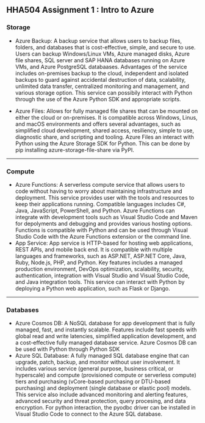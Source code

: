 ## HHA504 Assignment 1 : Intro to Azure

### **Storage**
- Azure Backup: A backup service that allows users to backup files, folders, and databases that is cost-effective, simple, and secure to use. Users can backup Windows/Linux VMs, Azure managed disks, Azure file shares, SQL server and SAP HANA databases running on Azure VMs, and Azure PostgreSQL databaases. Advantages of the service includes on-premises backup to the cloud, independent and isolated backups to guard against accidental destruction of data, scalability, unlimited data transfer, centralized monitoring and management, and various storage option. This service can possibily interact with Python through the use of the Azure Python SDK and appropriate scripts. 

- Azure Files: Allows for fully managed file shares that can be mounted on either the cloud or on-premises. It is compatible across Windows, Linus, and macOS environments and offers several advantages, such as simplified cloud development, shared access, resiliency, simple to use, diagnostic share, and scripting and tooling. Azure Files an interact with Python using the Azure Storage SDK for Python. This can be done by pip installing azure-storage-file-share via PyPI. 
---

### **Compute**
- Azure Functions: A serverless compute service that allows users to code without having to worry about maintaining infrastructure and deployment. This service provides user with the tools and resources to keep their applications running. Compatible languages includes C#, Java, JavaScript, PowerShell, and Python. Azure Functions can integrate with development tools such as Visual Studio Code and Maven for depolyments and debugging and provides various hosting options. Functions is compatible with Python and can be used through Visual Studio Code with the Azure Functions extension or the command line.  
- App Service: App service is HTTP-based for hosting web applications, REST APIs, and mobile back end. It is compatible with multiple languages and frameworks, such as ASP.NET, ASP.NET Core, Java, Ruby, Node.js, PHP, and Python. Key features includes a managed production environment, DevOps optimization, scalability, security, authentication, integration with Visual Studio and Visual Studio Code, and Java integration tools. This service can interact with Python by deploying a Python web application, such as Flask or Django. 
  
---

### **Databases**
- Azure Cosmos DB: A NoSQL database for app development that is fully managed, fast, and instantly scalable. Features include fast speeds with global read and write latencies, simplified application development, and a cost-effective fully managed database service. Azure Cosmos DB can be used with Python through Python SDK 
- Azure SQL Database: A fully managed SQL database engine that can upgrade, patch, backup, and monitor without user involvement. It includes various service (general purpose, business critical, or hyperscale) and compute (provisioned compute or serverless compute) tiers and purchasing (vCore-based purchasing or  DTU-based purchasing) and deployment (single database or elastic pool) models. This service also include advanced monitoring and alerting features, advanced security and threat protection, query procesing, and data encryption. For python interaction, the pyodbc driver can be installed in Visual Studio Code to connect to the Azure SQL database. 
